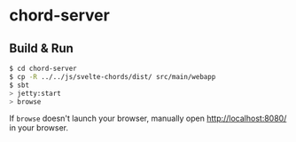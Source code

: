# chord-server #

## Build & Run ##

```sh
$ cd chord-server
$ cp -R ../../js/svelte-chords/dist/ src/main/webapp
$ sbt
> jetty:start
> browse
```

If `browse` doesn't launch your browser, manually open [http://localhost:8080/](http://localhost:8080/) in your browser.
